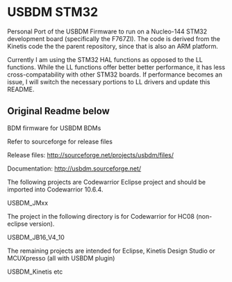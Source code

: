 USBDM STM32
===========

Personal Port of the USBDM Firmware to run on a Nucleo-144 STM32 development board (specifically the F767ZI).
The code is derived from the Kinetis code the the parent repository, since that is also an ARM platform.

Currently I am using the STM32 HAL functions as opposed to the LL functions. While the LL functions offer better 
better performance, it has less cross-compatability with other STM32 boards. If performance becomes an issue, I will 
switch the necessary portions to LL drivers and update this README. 

Original Readme below
--------------------

BDM firmware for USBDM BDMs

Refer to sourceforge for release files

Release files: http://sourceforge.net/projects/usbdm/files/

Documentation: http://usbdm.sourceforge.net/

The following projects are Codewarrior Eclipse project and should be imported into Codewarrior 10.6.4.

USBDM_JMxx

The project in the following directory is for Codewarrior for HC08 (non-eclipse version).

USBDM_JB16_V4_10

The remaining projects are intended for Eclipse, Kinetis Design Studio or MCUXpresso (all with USBDM plugin)

USBDM_Kinetis etc

